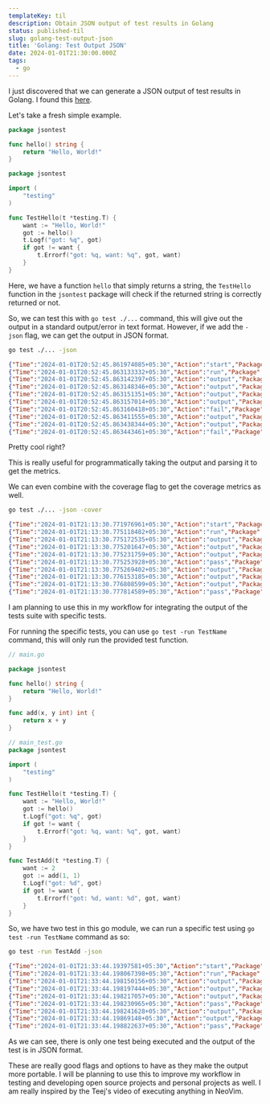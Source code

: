```yaml
---
templateKey: til
description: Obtain JSON output of test results in Golang
status: published-til
slug: golang-test-output-json
title: 'Golang: Test Output JSON'
date: 2024-01-01T21:30:00.000Z
tags:
  - go
---
```


I just discovered that we can generate a JSON output of test results in Golang. I found this [here](https://youtu.be/cf72gMBrsI0?t=80).

Let's take a fresh simple example.

```go
package jsontest

func hello() string {
    return "Hello, World!"
}
```

```go
package jsontest

import (
    "testing"
)

func TestHello(t *testing.T) {
    want := "Hello, World!"
    got := hello()
    t.Logf("got: %q", got)
    if got != want {
        t.Errorf("got: %q, want: %q", got, want)
    }
}
```

Here, we have a function `hello` that simply returns a string, the `TestHello` function in the `jsontest` package will check if the returned string is correctly returned or not.

So, we can test this with `go test ./...` command, this will give out the output in a standard output/error in text format. However, if we add the `-json` flag, we can get the output in JSON format.

```bash
go test ./... -json
```

```json
{"Time":"2024-01-01T20:52:45.861974085+05:30","Action":"start","Package":"json-test"}
{"Time":"2024-01-01T20:52:45.863133332+05:30","Action":"run","Package":"json-test","Test":"TestHello"}
{"Time":"2024-01-01T20:52:45.863142397+05:30","Action":"output","Package":"json-test","Test":"TestHello","Output":"=== RUN   TestHello\n"}
{"Time":"2024-01-01T20:52:45.863148346+05:30","Action":"output","Package":"json-test","Test":"TestHello","Output":"    main_test.go:10: got: \"Hello, World\"\n"}
{"Time":"2024-01-01T20:52:45.863151351+05:30","Action":"output","Package":"json-test","Test":"TestHello","Output":"    main_test.go:12: got: \"Hello, World\", want: \"Hello, World!\"\n"}
{"Time":"2024-01-01T20:52:45.863157014+05:30","Action":"output","Package":"json-test","Test":"TestHello","Output":"--- FAIL: TestHello (0.00s)\n"}
{"Time":"2024-01-01T20:52:45.863160418+05:30","Action":"fail","Package":"json-test","Test":"TestHello","Elapsed":0}
{"Time":"2024-01-01T20:52:45.863411555+05:30","Action":"output","Package":"json-test","Output":"FAIL\n"}
{"Time":"2024-01-01T20:52:45.863438344+05:30","Action":"output","Package":"json-test","Output":"FAIL\tjson-test\t0.001s\n"}
{"Time":"2024-01-01T20:52:45.863443461+05:30","Action":"fail","Package":"json-test","Elapsed":0.001}
```

Pretty cool right?

This is really useful for programmatically taking the output and parsing it to get the metrics.

We can even combine with the coverage flag to get the coverage metrics as well.

```bash
go test ./... -json -cover
```

```json
{"Time":"2024-01-01T21:13:30.771976961+05:30","Action":"start","Package":"jsontest"}
{"Time":"2024-01-01T21:13:30.775118482+05:30","Action":"run","Package":"jsontest","Test":"TestHello"}
{"Time":"2024-01-01T21:13:30.775172535+05:30","Action":"output","Package":"jsontest","Test":"TestHello","Output":"=== RUN   TestHello\n"}
{"Time":"2024-01-01T21:13:30.775201647+05:30","Action":"output","Package":"jsontest","Test":"TestHello","Output":"    main_test.go:10: got: \"Hello, World!\"\n"}
{"Time":"2024-01-01T21:13:30.775231759+05:30","Action":"output","Package":"jsontest","Test":"TestHello","Output":"--- PASS: TestHello (0.00s)\n"}
{"Time":"2024-01-01T21:13:30.775253928+05:30","Action":"pass","Package":"jsontest","Test":"TestHello","Elapsed":0}
{"Time":"2024-01-01T21:13:30.775269402+05:30","Action":"output","Package":"jsontest","Output":"PASS\n"}
{"Time":"2024-01-01T21:13:30.776153185+05:30","Action":"output","Package":"jsontest","Output":"coverage: 100.0% of statements\n"}
{"Time":"2024-01-01T21:13:30.776808599+05:30","Action":"output","Package":"jsontest","Output":"ok  \tjsontest\t0.004s\tcoverage: 100.0% of statements\n"
{"Time":"2024-01-01T21:13:30.777814589+05:30","Action":"pass","Package":"jsontest","Elapsed":0.006}
```

I am planning to use this in my workflow for integrating the output of the tests suite with specific tests.

For running the specific tests, you can use `go test -run TestName` command, this will only run the provided test function.

```go
// main.go

package jsontest

func hello() string {
    return "Hello, World!"
}

func add(x, y int) int {
    return x + y
}
```

```go
// main_test.go
package jsontest

import (
	"testing"
)

func TestHello(t *testing.T) {
    want := "Hello, World!"
    got := hello()
    t.Logf("got: %q", got)
    if got != want {
        t.Errorf("got: %q, want: %q", got, want)
    }
}

func TestAdd(t *testing.T) {
    want := 2
    got := add(1, 1)
    t.Logf("got: %d", got)
    if got != want {
        t.Errorf("got: %d, want: %d", got, want)
    }
}
```

So, we have two test in this go module, we can run a specific test using `go test -run TestName` command as so:

```bash
go test -run TestAdd -json
```

```json
{"Time":"2024-01-01T21:33:44.19397581+05:30","Action":"start","Package":"jsontest"}
{"Time":"2024-01-01T21:33:44.198067398+05:30","Action":"run","Package":"jsontest","Test":"TestAdd"}
{"Time":"2024-01-01T21:33:44.198150156+05:30","Action":"output","Package":"jsontest","Test":"TestAdd","Output":"=== RUN   TestAdd\n"}
{"Time":"2024-01-01T21:33:44.198197444+05:30","Action":"output","Package":"jsontest","Test":"TestAdd","Output":"    main_test.go:19: got: 2\n"}
{"Time":"2024-01-01T21:33:44.198217057+05:30","Action":"output","Package":"jsontest","Test":"TestAdd","Output":"--- PASS: TestAdd (0.00s)\n"}
{"Time":"2024-01-01T21:33:44.198230965+05:30","Action":"pass","Package":"jsontest","Test":"TestAdd","Elapsed":0}
{"Time":"2024-01-01T21:33:44.198241628+05:30","Action":"output","Package":"jsontest","Output":"PASS\n"}
{"Time":"2024-01-01T21:33:44.19869148+05:30","Action":"output","Package":"jsontest","Output":"ok  \tjsontest\t0.004s\n"}
{"Time":"2024-01-01T21:33:44.198822637+05:30","Action":"pass","Package":"jsontest","Elapsed":0.005}
```

As we can see, there is only one test being executed and the output of the test is in JSON format.

These are really good flags and options to have as they make the output more portable. I will be planning to use this to improve my workflow in testing and developing open source projects and personal projects as well. I am really inspired by the Teej's video of executing anything in NeoVim.
